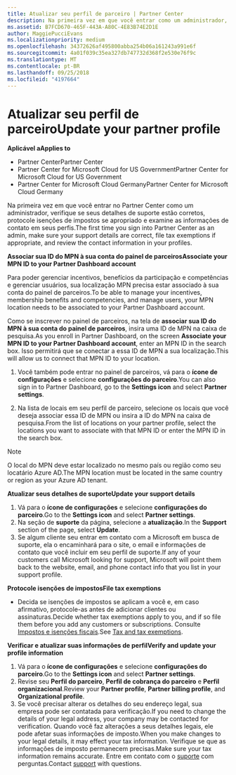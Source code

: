 ```yaml
---
title: Atualizar seu perfil de parceiro | Partner Center
description: Na primeira vez em que você entrar como um administrador, verifique se seus detalhes de suporte estão corretos, arquive isenções de impostos se apropriado e examine as informações de contato em seus perfis.
ms.assetid: B7FCD670-465F-443A-A80C-4E83B74E2D1E
author: MaggiePucciEvans
ms.localizationpriority: medium
ms.openlocfilehash: 34372626af495800abba254b06a161243a991e6f
ms.sourcegitcommit: 4a01f039c35ea327db747732d368f2e530e76f9c
ms.translationtype: MT
ms.contentlocale: pt-BR
ms.lasthandoff: 09/25/2018
ms.locfileid: "4197664"
---
```

# <a name="update-your-partner-profile"></a><span data-ttu-id="1624a-103">Atualizar seu perfil de parceiro</span><span class="sxs-lookup"><span data-stu-id="1624a-103">Update your partner profile</span></span>

**<span data-ttu-id="1624a-104">Aplicável a</span><span class="sxs-lookup"><span data-stu-id="1624a-104">Applies to</span></span>**

-  <span data-ttu-id="1624a-105">Partner Center</span><span class="sxs-lookup"><span data-stu-id="1624a-105">Partner Center</span></span>
-  <span data-ttu-id="1624a-106">Partner Center for Microsoft Cloud for US Government</span><span class="sxs-lookup"><span data-stu-id="1624a-106">Partner Center for Microsoft Cloud for US Government</span></span>
-  <span data-ttu-id="1624a-107">Partner Center for Microsoft Cloud Germany</span><span class="sxs-lookup"><span data-stu-id="1624a-107">Partner Center for Microsoft Cloud Germany</span></span>

<span data-ttu-id="1624a-108">Na primeira vez em que você entrar no Partner Center como um administrador, verifique se seus detalhes de suporte estão corretos, protocole isenções de impostos se apropriado e examine as informações de contato em seus perfis.</span><span class="sxs-lookup"><span data-stu-id="1624a-108">The first time you sign into Partner Center as an admin, make sure your support details are correct, file tax exemptions if appropriate, and review the contact information in your profiles.</span></span>


**<span data-ttu-id="1624a-109">Associar sua ID do MPN à sua conta do painel de parceiros</span><span class="sxs-lookup"><span data-stu-id="1624a-109">Associate your MPN ID to your Partner Dashboard account</span></span>**

<span data-ttu-id="1624a-110">Para poder gerenciar incentivos, benefícios da participação e competências e gerenciar usuários, sua localização MPN precisa estar associado à sua conta do painel de parceiros.</span><span class="sxs-lookup"><span data-stu-id="1624a-110">To be able to manage your incentives, membership benefits and competencies, and manage users, your MPN location needs to be associated to your Partner Dashboard account.</span></span>

<span data-ttu-id="1624a-111">Como se inscrever no painel de parceiros, na tela de **associar sua ID do MPN à sua conta do painel de parceiros**, insira uma ID de MPN na caixa de pesquisa.</span><span class="sxs-lookup"><span data-stu-id="1624a-111">As you enroll in Partner Dashboard, on the screen **Associate your MPN ID to your Partner Dashboard account**, enter an MPN ID in the search box.</span></span> <span data-ttu-id="1624a-112">Isso permitirá que se conectar a essa ID de MPN a sua localização.</span><span class="sxs-lookup"><span data-stu-id="1624a-112">This will allow us to connect that MPN ID to your location.</span></span>

1. <span data-ttu-id="1624a-113">Você também pode entrar no painel de parceiros, vá para o **ícone de configurações** e selecione **configurações do parceiro**.</span><span class="sxs-lookup"><span data-stu-id="1624a-113">You can also sign in to Partner Dashboard, go to the **Settings icon** and select **Partner settings**.</span></span>

2. <span data-ttu-id="1624a-114">Na lista de locais em seu perfil de parceiro, selecione os locais que você deseja associar essa ID de MPN ou insira a ID do MPN na caixa de pesquisa.</span><span class="sxs-lookup"><span data-stu-id="1624a-114">From the list of locations on your partner profile, select the locations you want to associate with that MPN ID or enter the MPN ID in the search box.</span></span>

>[!Note]
><span data-ttu-id="1624a-115">O local do MPN deve estar localizado no mesmo país ou região como seu locatário Azure AD.</span><span class="sxs-lookup"><span data-stu-id="1624a-115">The MPN location must be located in the same country or region as your Azure AD tenant.</span></span> 


**<span data-ttu-id="1624a-116">Atualizar seus detalhes de suporte</span><span class="sxs-lookup"><span data-stu-id="1624a-116">Update your support details</span></span>** 

1.  <span data-ttu-id="1624a-117">Vá para o **ícone de configurações** e selecione **configurações do parceiro**.</span><span class="sxs-lookup"><span data-stu-id="1624a-117">Go to the **Settings icon** and select **Partner settings**.</span></span>
2.  <span data-ttu-id="1624a-118">Na seção de **suporte** da página, selecione a **atualização**.</span><span class="sxs-lookup"><span data-stu-id="1624a-118">In the **Support** section of the page, select **Update**.</span></span>
3.  <span data-ttu-id="1624a-119">Se algum cliente seu entrar em contato com a Microsoft em busca de suporte, ela o encaminhará para o site, o email e informações de contato que você incluir em seu perfil de suporte.</span><span class="sxs-lookup"><span data-stu-id="1624a-119">If any of your customers call Microsoft looking for support, Microsoft will point them back to the website, email, and phone contact info that you list in your support profile.</span></span>

**<span data-ttu-id="1624a-120">Protocole isenções de impostos</span><span class="sxs-lookup"><span data-stu-id="1624a-120">File tax exemptions</span></span>**

-   <span data-ttu-id="1624a-121">Decida se isenções de impostos se aplicam a você e, em caso afirmativo, protocole-as antes de adicionar clientes ou assinaturas.</span><span class="sxs-lookup"><span data-stu-id="1624a-121">Decide whether tax exemptions apply to you, and if so file them before you add any customers or subscriptions.</span></span> <span data-ttu-id="1624a-122">Consulte [Impostos e isenções fiscais](tax-and-tax-exemptions.md).</span><span class="sxs-lookup"><span data-stu-id="1624a-122">See [Tax and tax exemptions](tax-and-tax-exemptions.md).</span></span>

**<span data-ttu-id="1624a-123">Verificar e atualizar suas informações de perfil</span><span class="sxs-lookup"><span data-stu-id="1624a-123">Verify and update your profile information</span></span>**

1.  <span data-ttu-id="1624a-124">Vá para o **ícone de configurações** e selecione **configurações do parceiro**.</span><span class="sxs-lookup"><span data-stu-id="1624a-124">Go to the **Settings icon** and select **Partner settings**.</span></span> 
2.  <span data-ttu-id="1624a-125">Revise seu **Perfil do parceiro**, **Perfil de cobrança do parceiro** e **Perfil organizacional**.</span><span class="sxs-lookup"><span data-stu-id="1624a-125">Review your **Partner profile**, **Partner billing profile**, and **Organizational profile**.</span></span>
3.  <span data-ttu-id="1624a-126">Se você precisar alterar os detalhes do seu endereço legal, sua empresa pode ser contatada para verificação.</span><span class="sxs-lookup"><span data-stu-id="1624a-126">If you need to change the details of your legal address, your company may be contacted for verification.</span></span> <span data-ttu-id="1624a-127">Quando você faz alterações a seus detalhes legais, ele pode afetar suas informações de imposto.</span><span class="sxs-lookup"><span data-stu-id="1624a-127">When you make changes to your legal details, it may effect your tax information.</span></span> <span data-ttu-id="1624a-128">Verifique se que as informações de imposto permanecem precisas.</span><span class="sxs-lookup"><span data-stu-id="1624a-128">Make sure your tax information remains accurate.</span></span> <span data-ttu-id="1624a-129">Entre em contato com o [suporte](https://partner.microsoft.com/support/contact-support) com perguntas.</span><span class="sxs-lookup"><span data-stu-id="1624a-129">Contact [support](https://partner.microsoft.com/support/contact-support) with questions.</span></span>

 

 



